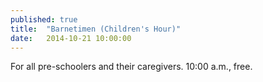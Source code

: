 ```yaml
---
published: true
title:  "Barnetimen (Children's Hour)"
date:   2014-10-21 10:00:00
---
```

For all pre-schoolers and their caregivers. 10:00 a.m., free.
